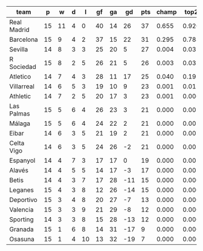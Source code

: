 |    team     | p  | w  | d | l  | gf | ga | gd  | pts | champ | top2  | top3  | top4  |  5-7  | bot4  | bot3  | bot2  |
|-------------|----|----|---|----|----|----|-----|-----|-------|-------|-------|-------|-------|-------|-------|-------|
| Real Madrid | 15 | 11 | 4 |  0 | 40 | 14 |  26 |  37 | 0.655 | 0.920 | 0.980 | 0.994 | 0.006 | 0.000 | 0.000 | 0.000|
| Barcelona   | 15 |  9 | 4 |  2 | 37 | 15 |  22 |  31 | 0.295 | 0.788 | 0.933 | 0.977 | 0.021 | 0.000 | 0.000 | 0.000|
| Sevilla     | 14 |  8 | 3 |  3 | 25 | 20 |   5 |  27 | 0.004 | 0.037 | 0.158 | 0.341 | 0.399 | 0.001 | 0.000 | 0.000|
| R Sociedad  | 15 |  8 | 2 |  5 | 26 | 21 |   5 |  26 | 0.003 | 0.033 | 0.147 | 0.345 | 0.406 | 0.001 | 0.000 | 0.000|
| Atletico    | 14 |  7 | 4 |  3 | 28 | 11 |  17 |  25 | 0.040 | 0.192 | 0.585 | 0.769 | 0.187 | 0.000 | 0.000 | 0.000|
| Villarreal  | 14 |  6 | 5 |  3 | 19 | 10 |   9 |  23 | 0.001 | 0.011 | 0.058 | 0.149 | 0.367 | 0.004 | 0.001 | 0.000|
| Athletic    | 14 |  7 | 2 |  5 | 20 | 17 |   3 |  23 | 0.001 | 0.006 | 0.039 | 0.109 | 0.314 | 0.009 | 0.003 | 0.001|
| Las Palmas  | 15 |  5 | 6 |  4 | 26 | 23 |   3 |  21 | 0.000 | 0.002 | 0.016 | 0.049 | 0.220 | 0.019 | 0.009 | 0.002|
| Málaga      | 15 |  5 | 6 |  4 | 24 | 22 |   2 |  21 | 0.000 | 0.001 | 0.009 | 0.034 | 0.163 | 0.030 | 0.012 | 0.003|
| Eibar       | 14 |  6 | 3 |  5 | 21 | 19 |   2 |  21 | 0.000 | 0.007 | 0.034 | 0.096 | 0.293 | 0.009 | 0.003 | 0.001|
| Celta Vigo  | 14 |  6 | 3 |  5 | 24 | 26 |  -2 |  21 | 0.000 | 0.002 | 0.020 | 0.062 | 0.221 | 0.019 | 0.008 | 0.003|
| Espanyol    | 14 |  4 | 7 |  3 | 17 | 17 |   0 |  19 | 0.000 | 0.001 | 0.015 | 0.048 | 0.218 | 0.020 | 0.008 | 0.002|
| Alavés      | 14 |  4 | 5 |  5 | 14 | 17 |  -3 |  17 | 0.000 | 0.001 | 0.007 | 0.024 | 0.141 | 0.050 | 0.019 | 0.006|
| Betis       | 14 |  4 | 3 |  7 | 17 | 28 | -11 |  15 | 0.000 | 0.000 | 0.001 | 0.002 | 0.016 | 0.307 | 0.178 | 0.080|
| Leganes     | 15 |  4 | 3 |  8 | 12 | 26 | -14 |  15 | 0.000 | 0.000 | 0.000 | 0.000 | 0.005 | 0.459 | 0.300 | 0.147|
| Deportivo   | 15 |  3 | 4 |  8 | 20 | 27 |  -7 |  13 | 0.000 | 0.000 | 0.000 | 0.001 | 0.013 | 0.338 | 0.208 | 0.101|
| Valencia    | 15 |  3 | 3 |  9 | 21 | 29 |  -8 |  12 | 0.000 | 0.000 | 0.000 | 0.001 | 0.010 | 0.375 | 0.227 | 0.107|
| Sporting    | 14 |  3 | 3 |  8 | 15 | 28 | -13 |  12 | 0.000 | 0.000 | 0.000 | 0.000 | 0.002 | 0.579 | 0.414 | 0.226|
| Granada     | 15 |  1 | 6 |  8 | 14 | 31 | -17 |   9 | 0.000 | 0.000 | 0.000 | 0.000 | 0.000 | 0.841 | 0.730 | 0.555|
| Osasuna     | 15 |  1 | 4 | 10 | 13 | 32 | -19 |   7 | 0.000 | 0.000 | 0.000 | 0.000 | 0.000 | 0.941 | 0.882 | 0.766|

